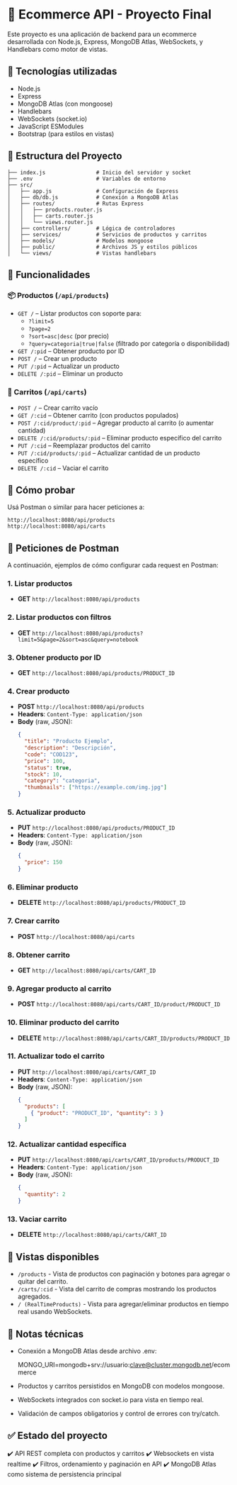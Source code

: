 # 🛒 Ecommerce API - Proyecto Final

Este proyecto es una aplicación de backend para un ecommerce desarrollada con Node.js, Express, MongoDB Atlas, WebSockets, y Handlebars como motor de vistas.



## 🚀 Tecnologías utilizadas

- Node.js
- Express
- MongoDB Atlas (con mongoose)
- Handlebars
- WebSockets (socket.io)
- JavaScript ESModules
- Bootstrap (para estilos en vistas)



## 📁 Estructura del Proyecto

```
├── index.js                # Inicio del servidor y socket
├── .env                    # Variables de entorno
├── src/
│   ├── app.js              # Configuración de Express
│   ├── db/db.js            # Conexión a MongoDB Atlas
│   ├── routes/             # Rutas Express
│   │   ├── products.router.js
│   │   ├── carts.router.js
│   │   └── views.router.js
│   ├── controllers/        # Lógica de controladores
│   ├── services/           # Servicios de productos y carritos
│   ├── models/             # Modelos mongoose
│   ├── public/             # Archivos JS y estilos públicos
│   └── views/              # Vistas handlebars
```



## 🧠 Funcionalidades

### 📦 Productos (`/api/products`)

- `GET /` – Listar productos con soporte para:
  - `?limit=5`
  - `?page=2`
  - `?sort=asc|desc` (por precio)
  - `?query=categoria|true|false` (filtrado por categoría o disponibilidad)
- `GET /:pid` – Obtener producto por ID
- `POST /` – Crear un producto
- `PUT /:pid` – Actualizar un producto
- `DELETE /:pid` – Eliminar un producto

### 🛒 Carritos (`/api/carts`)

- `POST /` – Crear carrito vacío
- `GET /:cid` – Obtener carrito (con productos populados)
- `POST /:cid/product/:pid` – Agregar producto al carrito (o aumentar cantidad)
- `DELETE /:cid/products/:pid` – Eliminar producto específico del carrito
- `PUT /:cid` – Reemplazar productos del carrito
- `PUT /:cid/products/:pid` – Actualizar cantidad de un producto específico
- `DELETE /:cid` – Vaciar el carrito



## 🧪 Cómo probar

Usá Postman o similar para hacer peticiones a:

```
http://localhost:8080/api/products
http://localhost:8080/api/carts
```



## 🔧 Peticiones de Postman

A continuación, ejemplos de cómo configurar cada request en Postman:

### 1. Listar productos
- **GET** `http://localhost:8080/api/products`

### 2. Listar productos con filtros
- **GET** `http://localhost:8080/api/products?limit=5&page=2&sort=asc&query=notebook`

### 3. Obtener producto por ID
- **GET** `http://localhost:8080/api/products/PRODUCT_ID`

### 4. Crear producto
- **POST** `http://localhost:8080/api/products`
- **Headers**: `Content-Type: application/json`
- **Body** (raw, JSON):
  ```json
  {
    "title": "Producto Ejemplo",
    "description": "Descripción",
    "code": "COD123",
    "price": 100,
    "status": true,
    "stock": 10,
    "category": "categoria",
    "thumbnails": ["https://example.com/img.jpg"]
  }
  ```

### 5. Actualizar producto
- **PUT** `http://localhost:8080/api/products/PRODUCT_ID`
- **Headers**: `Content-Type: application/json`
- **Body** (raw, JSON):
  ```json
  {
    "price": 150
  }
  ```

### 6. Eliminar producto
- **DELETE** `http://localhost:8080/api/products/PRODUCT_ID`

### 7. Crear carrito
- **POST** `http://localhost:8080/api/carts`

### 8. Obtener carrito
- **GET** `http://localhost:8080/api/carts/CART_ID`

### 9. Agregar producto al carrito
- **POST** `http://localhost:8080/api/carts/CART_ID/product/PRODUCT_ID`

### 10. Eliminar producto del carrito
- **DELETE** `http://localhost:8080/api/carts/CART_ID/products/PRODUCT_ID`

### 11. Actualizar todo el carrito
- **PUT** `http://localhost:8080/api/carts/CART_ID`
- **Headers**: `Content-Type: application/json`
- **Body** (raw, JSON):
  ```json
  {
    "products": [
      { "product": "PRODUCT_ID", "quantity": 3 }
    ]
  }
  ```

### 12. Actualizar cantidad específica
- **PUT** `http://localhost:8080/api/carts/CART_ID/products/PRODUCT_ID`
- **Headers**: `Content-Type: application/json`
- **Body** (raw, JSON):
  ```json
  {
    "quantity": 2
  }
  ```

### 13. Vaciar carrito
- **DELETE** `http://localhost:8080/api/carts/CART_ID`



## 👀 Vistas disponibles

- `/products` - Vista de productos con paginación y botones para agregar o quitar del carrito.
- `/carts/:cid` - Vista del carrito de compras mostrando los productos agregados.
- `/ (RealTimeProducts)` - Vista para agregar/eliminar productos en tiempo real usando WebSockets.



## 📌 Notas técnicas

- Conexión a MongoDB Atlas desde archivo .env:

  MONGO_URI=mongodb+srv://usuario:clave@cluster.mongodb.net/ecommerce
  
- Productos y carritos persistidos en MongoDB con modelos mongoose.
- WebSockets integrados con socket.io para vista en tiempo real.
- Validación de campos obligatorios y control de errores con try/catch.



## ✅ Estado del proyecto

✔️ API REST completa con productos y carritos
✔️ Websockets en vista realtime
✔️ Filtros, ordenamiento y paginación en API
✔️ MongoDB Atlas como sistema de persistencia principal